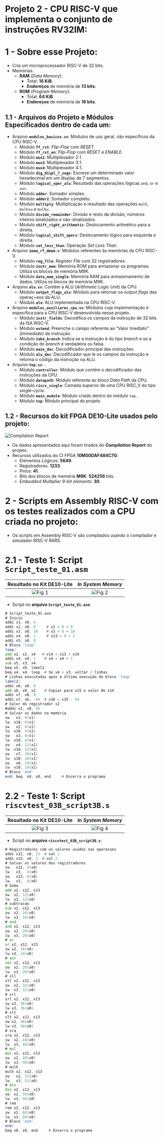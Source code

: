 # Projeto 2 - CPU RISC-V que implementa o conjunto de instruções RV32IM:              
         
# 1 - Sobre esse Projeto:        
 - Cria um microprocessador RISC-V de 32 bits.      
 - Memórias:     
	- **RAM** (_Data Memory_):     
		- Total: **16 KiB**.      
		- **Endereços** de memória de **13 bits**.      
	- **ROM** (_Program Memory_):     
		- Total: **64 KiB**.      
		- **Endereços** de memória de **16 bits**.      
	
  

## 1.1 - Arquivos do Projeto e Módulos Especificados dentro de cada um:       
 - Arquivo **`modulos_basicos.sv`**: Módulos de uso geral, não específicos da CPU RISC-V.        
	- Módulo **`ff_rst`**: _Flip-Flop_ com _RESET_.      
	- Módulo **`ff_rst_en`**: _Flip-Flop_ com _RESET_ e _ENABLE_.      
	- Módulo **`mux2`**: Multiplexador 2:1.      
	- Módulo **`mux3`**: Multiplexador 3:1.      
	- Módulo **`mux4`**: Multiplexador 4:1.      
	- Módulo **`dig_displ_7_segs`**: Escreve um determinado valor hexadecimal em um display de 7 segmentos.           
	- Módulo **`logical_oper_alu`**: Resultado das operações lógicas `and`, `or` e `xor`.      
	- Módulo **`adder`**: Somador simples.      
	- Módulo **`adder2`**: Somador completo.      
	- Módulo **`multiply`**: Multiplicação e resultado das operações `mulh`, `mulhsu` e `mulhu`.      
	- Módulo **`divide_remainder`**: Divisão e resto da divisão; números inteiros sinalizados e não-sinalizados.            
	- Módulo **`shift_right_arithmetic`**: Deslocamento aritmético para a direita.      
	- Módulo **`logical_shift_opers`**: Deslocamento lógico para esquerda e direita.      
	- Módulo **`set_less_than`**: Operação _Set Less Than_.      
 - Arquivo **`imem_rf_dmem.v`**: Módulos referentes às memórias da CPU RISC-V.     
	- Módulo **`reg_file`**: _Register File_ com 32 registradores.      
	- Módulo **`instr_mem`**: Memória ROM para armazenar os programas. Utiliza os blocos de memória M9K.      
	- Módulo **`data_mem_single`**: Memória RAM para armazenamento de dados. Utiliza os blocos de memória M9K.     
 - Arquivo **`alu.sv`**: Contém a ALU (_Arithmetic Logic Unit_) da CPU.    
	- Módulo **`output_flags_alu`**: Móidulo para retornar os _output flags_ das operaç~eos da ALU.      
	- Módulo **`alu`**: ALU implementada na CPU RISC-V.          
 - Arquivo **`modulos_auxiliares_cpu.sv`**: Módulos cuja implementação é específica para a CPU RISC-V desenvolvida nesse projeto.        
	- Módulo **`instr_fields`**: Decodifica os campos da instrução de 32 bits da ISA RISC-V.      
	- Módulo **`extend`**: Preenche o campo referente ao "Valor Imediato" (_Immediate_) da instrução.      
	- Módulo **`take_branch`**: Indica se a instrução é do tipo _branch_ e se a condição do _branch_ é verdadeira ou falsa.      
	- Módulo **`main_dec`**: Decodificador principal das instruções.      
	- Módulo **`alu_dec`**: Decodificador que le os campos da instrução e retorna o código da instrução na ALU.      
 - Arquivo **`top.sv`**: .     
	- Módulo **`controller`**: Módulo que contém o decodificador das instruções da CPU.      
	- Módulo **`datapath`**: Módulo referente ao bloco _Data Path_ da CPU.    
	- Módulo **`riscv_single`**: Camada superior de uma CPU RISC_V do tipo _single-cycle_.      
	- Módulo **`main_module`**: Módulo criado dentro do módulo `top`.  
	- Módulo **`top`**: Módulo principal do projeto.      
       

## 1.2 - Recursos do kit FPGA DE10-Lite usados pelo projeto:       
![_Compilation Report_](./Documentacao_Resultados/Out_00_CompilationReport.jpg)        
         
 - Os dados apresentados aqui foram tirados do **_Compilation Report_** do projeto:        
 - Recursos utilizados do CI FPGA **10M50DAF484C7G**:       
	- Elementos Lógicos: **5649**.      
	- Registradores: **1233**.     
	- Pinos: **41**.     
	- Bits dos blocos de memória **M9K**: **524256** bits.   
	- _Embedded Multiplier 9-bit elements_: **30**.       
	 


# 2 - Scripts em Assembly RISC-V com os testes realizados com a CPU criada no projeto:        
 - Os scripts em Assembly RISC-V são compilados usando o compilador e simulador RISC-V RARS.        
       


# 2.1 - Teste 1: Script `Script_teste_01.asm`        
| Resultado no Kit DE10-Lite | _In System Memory_ |      
| :---: | :---: |
| ![Fig 1](./Documentacao_Resultados/Img_Proj01.jpg) | ![Fig 2](./Documentacao_Resultados/Out_01_InSystemMemory_Script1.jpg) |
           
 - Script no **arquivo `Script_teste_01.asm`**:       
        
```asm     
# Script_teste_01.asm
# Inicio
addi x1, x0, 4
addi x2, x0, 0     # x2 = 0 + 0
addi x3, x0, 10    # x3 = 0 + 10
addi x4, x0, 1     # x13 = 0 + 1
addi x5, x0, 0
# Bloco 'loop'
loop: 
add x2, x2, x4   # x14 = x13 + x14 
addi x4, x4, 1    # x4 = x4 + 1
sub x5, x3, x4
beq x5, x0, label2
beq x4, x4, loop  # Se x4 < x3, voltar 2 linhas
# Linhas executadas após a última execução do bloco 'loop'
label2:
addi x6, x0, 0
add x6, x0, x2    # Copiar para x15 o valor de x14
addi x7, x0, 0
addi x7, x6, -44  # x16 = x15 - 44
# Valor do registrador x2
#addi x2, x0, 45
# Salvar os dados na memoria
sw   x1, 0(x1)
lw  x10, 0(x1)
sw   x2, 4(x1)
lw  x10, 4(x1)
sw   x3, 8(x1)
lw  x10, 8(x1)
sw   x4, 12(x1)
lw  x10, 12(x1)
sw   x7, 20(x1)
lw  x10, 20(x1)
sw   x6, 24(x1)
lw  x10, 24(x1)
# Bloco 'end'
end: beq  x0, x0, end     # Encerra o programa
```      
       


# 2.2 - Teste 1: Script `riscvtest_03B_script3B.s`        
| Resultado no Kit DE10-Lite | _In System Memory_ |      
| :---: | :---: |
| ![Fig 3](./Documentacao_Resultados/Img_Proj02.jpg) | ![Fig 4](./Documentacao_Resultados/Out_02_InSystemMemory_Script2.jpg) |
           
 - Script no **arquivo `riscvtest_03B_script3B.s`**:       
        
```asm     
# Registradores com os valores usados nas operacoes
addi x12, x0, 23  # val 1
addi x13, x0, 3  # val 2
# Salvar os valores dos registradores
sw   x12, 4(x0)
lw   x3,  4(x0)
sw   x13, 8(x0)
lw   x3,  8(x0)
# Soma
add x2, x12, x13
sw  x2, 12(x0)
lw  x3, 12(x0)
# subtracao
sub x2, x12, x13
sw  x2, 16(x0)
lw  x3, 16(x0)
# and
and x2, x12, x13
sw  x2, 20(x0)
lw  x3, 20(x0)
# or
or x2, x12, x13
sw x2, 24(x0)
lw x3, 24(x0)
# xor
xor x2, x12, x13
sw  x2, 28(x0)
lw  x3, 28(x0)
# sll
sll x2, x12, x13
sw  x2, 32(x0)
lw  x3, 32(x0)
# srl
srl x2, x12, x13
sw x2, 36(x0)
lw x3, 36(x0)
# slt
slt x2, x12, x13
sw x2, 40(x0)
lw x3, 40(x0)
# sra
sra x2, x12, x13
sw  x2, 44(x0)
lw  x3, 44(x0)
# mul
mul x2, x12, x13
sw  x2, 48(x0)
lw  x3, 48(x0)
# mulh
mulh x2, x12, x13
sw   x2, 52(x0)
lw   x3, 52(x0)
# div
div x2, x12, x13
sw  x2, 56(x0)
lw  x3, 56(x0)
# rem
rem x2, x12, x13
sw  x2, 60(x0)
lw  x3, 60(x0)
# Bloco 'end'
end: 
beq x0, x0, end     # Encerra o programa
```      
        
